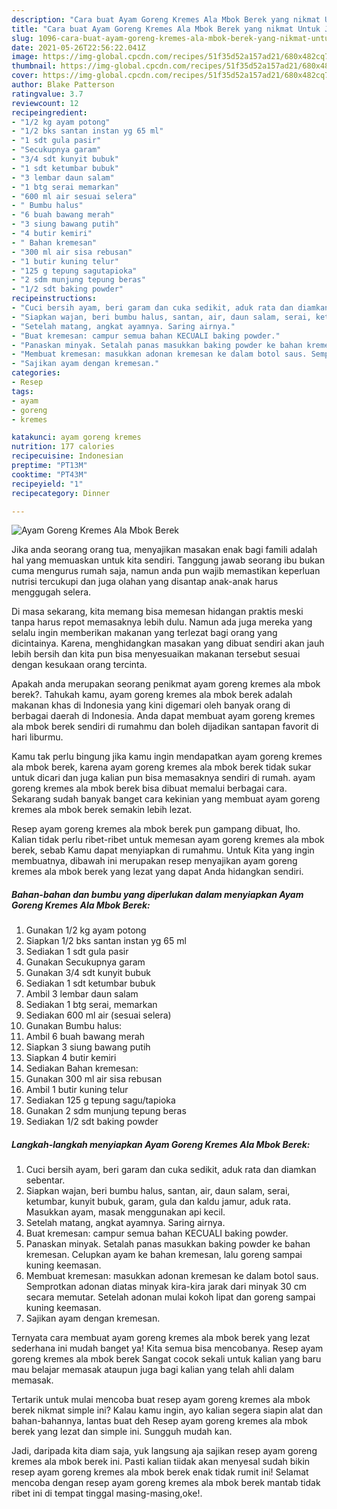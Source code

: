 ```yaml
---
description: "Cara buat Ayam Goreng Kremes Ala Mbok Berek yang nikmat Untuk Jualan"
title: "Cara buat Ayam Goreng Kremes Ala Mbok Berek yang nikmat Untuk Jualan"
slug: 1096-cara-buat-ayam-goreng-kremes-ala-mbok-berek-yang-nikmat-untuk-jualan
date: 2021-05-26T22:56:22.041Z
image: https://img-global.cpcdn.com/recipes/51f35d52a157ad21/680x482cq70/ayam-goreng-kremes-ala-mbok-berek-foto-resep-utama.jpg
thumbnail: https://img-global.cpcdn.com/recipes/51f35d52a157ad21/680x482cq70/ayam-goreng-kremes-ala-mbok-berek-foto-resep-utama.jpg
cover: https://img-global.cpcdn.com/recipes/51f35d52a157ad21/680x482cq70/ayam-goreng-kremes-ala-mbok-berek-foto-resep-utama.jpg
author: Blake Patterson
ratingvalue: 3.7
reviewcount: 12
recipeingredient:
- "1/2 kg ayam potong"
- "1/2 bks santan instan yg 65 ml"
- "1 sdt gula pasir"
- "Secukupnya garam"
- "3/4 sdt kunyit bubuk"
- "1 sdt ketumbar bubuk"
- "3 lembar daun salam"
- "1 btg serai memarkan"
- "600 ml air sesuai selera"
- " Bumbu halus"
- "6 buah bawang merah"
- "3 siung bawang putih"
- "4 butir kemiri"
- " Bahan kremesan"
- "300 ml air sisa rebusan"
- "1 butir kuning telur"
- "125 g tepung sagutapioka"
- "2 sdm munjung tepung beras"
- "1/2 sdt baking powder"
recipeinstructions:
- "Cuci bersih ayam, beri garam dan cuka sedikit, aduk rata dan diamkan sebentar."
- "Siapkan wajan, beri bumbu halus, santan, air, daun salam, serai, ketumbar, kunyit bubuk, garam, gula dan kaldu jamur, aduk rata. Masukkan ayam, masak menggunakan api kecil."
- "Setelah matang, angkat ayamnya. Saring airnya."
- "Buat kremesan: campur semua bahan KECUALI baking powder."
- "Panaskan minyak. Setalah panas masukkan baking powder ke bahan kremesan. Celupkan ayam ke bahan kremesan, lalu goreng sampai kuning keemasan."
- "Membuat kremesan: masukkan adonan kremesan ke dalam botol saus. Semprotkan adonan diatas minyak kira-kira jarak dari minyak 30 cm secara memutar. Setelah adonan mulai kokoh lipat dan goreng sampai kuning keemasan."
- "Sajikan ayam dengan kremesan."
categories:
- Resep
tags:
- ayam
- goreng
- kremes

katakunci: ayam goreng kremes 
nutrition: 177 calories
recipecuisine: Indonesian
preptime: "PT13M"
cooktime: "PT43M"
recipeyield: "1"
recipecategory: Dinner

---
```



![Ayam Goreng Kremes Ala Mbok Berek](https://img-global.cpcdn.com/recipes/51f35d52a157ad21/680x482cq70/ayam-goreng-kremes-ala-mbok-berek-foto-resep-utama.jpg)

Jika anda seorang orang tua, menyajikan masakan enak bagi famili adalah hal yang memuaskan untuk kita sendiri. Tanggung jawab seorang ibu bukan cuma mengurus rumah saja, namun anda pun wajib memastikan keperluan nutrisi tercukupi dan juga olahan yang disantap anak-anak harus menggugah selera.

Di masa  sekarang, kita memang bisa memesan hidangan praktis meski tanpa harus repot memasaknya lebih dulu. Namun ada juga mereka yang selalu ingin memberikan makanan yang terlezat bagi orang yang dicintainya. Karena, menghidangkan masakan yang dibuat sendiri akan jauh lebih bersih dan kita pun bisa menyesuaikan makanan tersebut sesuai dengan kesukaan orang tercinta. 



Apakah anda merupakan seorang penikmat ayam goreng kremes ala mbok berek?. Tahukah kamu, ayam goreng kremes ala mbok berek adalah makanan khas di Indonesia yang kini digemari oleh banyak orang di berbagai daerah di Indonesia. Anda dapat membuat ayam goreng kremes ala mbok berek sendiri di rumahmu dan boleh dijadikan santapan favorit di hari liburmu.

Kamu tak perlu bingung jika kamu ingin mendapatkan ayam goreng kremes ala mbok berek, karena ayam goreng kremes ala mbok berek tidak sukar untuk dicari dan juga kalian pun bisa memasaknya sendiri di rumah. ayam goreng kremes ala mbok berek bisa dibuat memalui berbagai cara. Sekarang sudah banyak banget cara kekinian yang membuat ayam goreng kremes ala mbok berek semakin lebih lezat.

Resep ayam goreng kremes ala mbok berek pun gampang dibuat, lho. Kalian tidak perlu ribet-ribet untuk memesan ayam goreng kremes ala mbok berek, sebab Kamu dapat menyiapkan di rumahmu. Untuk Kita yang ingin membuatnya, dibawah ini merupakan resep menyajikan ayam goreng kremes ala mbok berek yang lezat yang dapat Anda hidangkan sendiri.

<!--inarticleads1-->

##### Bahan-bahan dan bumbu yang diperlukan dalam menyiapkan Ayam Goreng Kremes Ala Mbok Berek:

1. Gunakan 1/2 kg ayam potong
1. Siapkan 1/2 bks santan instan yg 65 ml
1. Sediakan 1 sdt gula pasir
1. Gunakan Secukupnya garam
1. Gunakan 3/4 sdt kunyit bubuk
1. Sediakan 1 sdt ketumbar bubuk
1. Ambil 3 lembar daun salam
1. Sediakan 1 btg serai, memarkan
1. Sediakan 600 ml air (sesuai selera)
1. Gunakan  Bumbu halus:
1. Ambil 6 buah bawang merah
1. Siapkan 3 siung bawang putih
1. Siapkan 4 butir kemiri
1. Sediakan  Bahan kremesan:
1. Gunakan 300 ml air sisa rebusan
1. Ambil 1 butir kuning telur
1. Sediakan 125 g tepung sagu/tapioka
1. Gunakan 2 sdm munjung tepung beras
1. Sediakan 1/2 sdt baking powder




<!--inarticleads2-->

##### Langkah-langkah menyiapkan Ayam Goreng Kremes Ala Mbok Berek:

1. Cuci bersih ayam, beri garam dan cuka sedikit, aduk rata dan diamkan sebentar.
1. Siapkan wajan, beri bumbu halus, santan, air, daun salam, serai, ketumbar, kunyit bubuk, garam, gula dan kaldu jamur, aduk rata. Masukkan ayam, masak menggunakan api kecil.
1. Setelah matang, angkat ayamnya. Saring airnya.
1. Buat kremesan: campur semua bahan KECUALI baking powder.
1. Panaskan minyak. Setalah panas masukkan baking powder ke bahan kremesan. Celupkan ayam ke bahan kremesan, lalu goreng sampai kuning keemasan.
1. Membuat kremesan: masukkan adonan kremesan ke dalam botol saus. Semprotkan adonan diatas minyak kira-kira jarak dari minyak 30 cm secara memutar. Setelah adonan mulai kokoh lipat dan goreng sampai kuning keemasan.
1. Sajikan ayam dengan kremesan.




Ternyata cara membuat ayam goreng kremes ala mbok berek yang lezat sederhana ini mudah banget ya! Kita semua bisa mencobanya. Resep ayam goreng kremes ala mbok berek Sangat cocok sekali untuk kalian yang baru mau belajar memasak ataupun juga bagi kalian yang telah ahli dalam memasak.

Tertarik untuk mulai mencoba buat resep ayam goreng kremes ala mbok berek nikmat simple ini? Kalau kamu ingin, ayo kalian segera siapin alat dan bahan-bahannya, lantas buat deh Resep ayam goreng kremes ala mbok berek yang lezat dan simple ini. Sungguh mudah kan. 

Jadi, daripada kita diam saja, yuk langsung aja sajikan resep ayam goreng kremes ala mbok berek ini. Pasti kalian tiidak akan menyesal sudah bikin resep ayam goreng kremes ala mbok berek enak tidak rumit ini! Selamat mencoba dengan resep ayam goreng kremes ala mbok berek mantab tidak ribet ini di tempat tinggal masing-masing,oke!.

